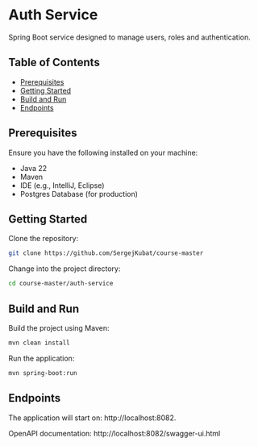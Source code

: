 # Auth Service

Spring Boot service designed to manage users, roles and authentication.

## Table of Contents

- [Prerequisites](#prerequisites)
- [Getting Started](#getting-started)
- [Build and Run](#build-and-run)
- [Endpoints](#endpoints)

## Prerequisites

Ensure you have the following installed on your machine:

- Java 22
- Maven
- IDE (e.g., IntelliJ, Eclipse)
- Postgres Database (for production)

## Getting Started

Clone the repository:

```bash
git clone https://github.com/SergejKubat/course-master
```

Change into the project directory:

```bash
cd course-master/auth-service
```

## Build and Run

Build the project using Maven:

```bash
mvn clean install
```

Run the application:

```bash
mvn spring-boot:run
```

## Endpoints

The application will start on: http://localhost:8082.

OpenAPI documentation: http://localhost:8082/swagger-ui.html